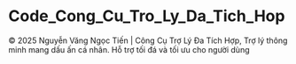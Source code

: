 # Code_Cong_Cu_Tro_Ly_Da_Tich_Hop
© 2025 Nguyễn Văng Ngọc Tiến | Công Cụ Trợ Lý Đa Tích Hợp, Trợ lý thông minh mang dấu ấn cá nhân.
  Hỗ trợ tối đá và tối ưu cho người dùng
